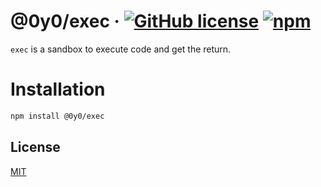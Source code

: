 # @0y0/exec · [![GitHub license](https://img.shields.io/badge/license-MIT-blue.svg)](https://github.com/o0y0o/web-scraper/blob/master/LICENSE) [![npm](https://img.shields.io/npm/v/@0y0/exec.svg)](https://www.npmjs.com/package/@0y0/exec)

`exec` is a sandbox to execute code and get the return.

# Installation

```sh
npm install @0y0/exec
```

## License

[MIT](https://github.com/o0y0o/web-scraper/blob/master/LICENSE)
